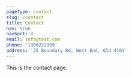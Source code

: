 ```yaml
---
pageType: contact
slug: /contact
title: Contact
nav: true
navSort: 4
email: info@test.com
phone: '1300222999'
address: '35 Boundary Rd, West End, Qld 4101'
---
```

This is the contact page.
